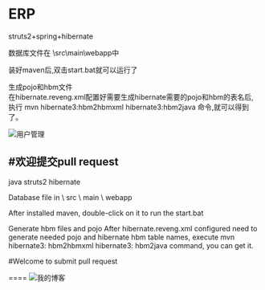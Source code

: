 ERP
====

  struts2+spring+hibernate  



数据库文件在   \src\main\webapp中

装好maven后,双击start.bat就可以运行了


生成pojo和hbm文件    
在hibernate.reveng.xml配置好需要生成hibernate需要的pojo和hbm的表名后,
执行 mvn hibernate3:hbm2hbmxml hibernate3:hbm2java  命令,就可以得到了。


![用户管理](https://raw.github.com/jacarrichan/erp/master/readme.jpg "")


#欢迎提交pull  request
------------------------------------------------------------------------------
java struts2 hibernate 

Database file in \ src \ main \ webapp 

After installed maven, double-click on it to run the start.bat 

Generate hbm files and  pojo 
After hibernate.reveng.xml configured need to generate needed pojo and hibernate hbm table names, execute mvn hibernate3: hbm2hbmxml hibernate3: hbm2java command, you can get it.

#Welcome to submit pull request

====
![我的博客](http://service.t.sina.com.cn/widget/qmd/1597668397/99810a10/1.png "")


